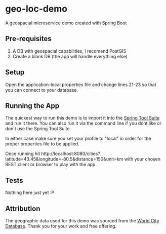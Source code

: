 # geo-loc-demo
A geospacial microservice demo created with Spring Boot

## Pre-requisites

1. A DB with geospacial capabilities, I recomend PostGIS
2. Create a blank DB (the app will handle everything else)

## Setup
Open the application-local.properties file and change lines 21-23 so that you can connect to your database.

## Running the App
The quickest way to run this demo is to import it into the [Spring Tool Suite](https://spring.io/tools) and run it there.  You can also run it via the command line if you dont like or don't use the Spring Tool Suite.

In either case make sure you set your profile to "local" in order for the proper properties file to be applied.

Once running hit http://localhost:8080/cities?latitude=43.45&longitude=-80.5&distance=150&unit=km with your chosen REST client or browser to play with the app.

## Tests
Nothing here just yet :P

## Attribution
The geographic data used for this demo was sourced from the [World City Database](https://simplemaps.com/data/world-cities).  Thank you for your work and free offering.
